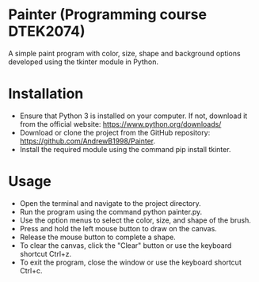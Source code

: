 # Painter (Programming course DTEK2074)

A simple paint program with color, size, shape and background options developed using the tkinter module in Python.

# Installation
- Ensure that Python 3 is installed on your computer. If not, download it from the official website: https://www.python.org/downloads/
- Download or clone the project from the GitHub repository: https://github.com/AndrewB1998/Painter.
- Install the required module using the command pip install tkinter.
  
# Usage
- Open the terminal and navigate to the project directory.
- Run the program using the command python painter.py.
- Use the option menus to select the color, size, and shape of the brush.
- Press and hold the left mouse button to draw on the canvas.
- Release the mouse button to complete a shape.
- To clear the canvas, click the "Clear" button or use the keyboard shortcut Ctrl+z.
- To exit the program, close the window or use the keyboard shortcut Ctrl+c.
